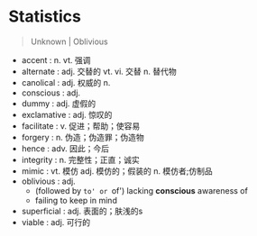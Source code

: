 # Statistics

> Unknown | Oblivious

- accent : n. vt. 强调
- alternate : adj. 交替的 vt. vi. 交替 n. 替代物
- canolical : adj. 权威的 n.
- conscious : adj.
- dummy : adj. 虚假的
- exclamative : adj. 惊叹的
- facilitate : v. 促进；帮助；使容易
- forgery : n. 伪造；伪造罪；伪造物
- hence : adv. 因此；今后
- integrity : n. 完整性；正直；诚实
- mimic : vt. 模仿 adj. 模仿的；假装的 n. 模仿者;仿制品
- oblivious : adj.
    - (followed by `to' or `of') lacking **conscious** awareness of
    - failing to keep in mind
- superficial : adj. 表面的；肤浅的s
- viable : adj. 可行的
